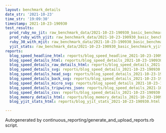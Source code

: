 ```yaml
---
layout: benchmark_details
date_str: '2021-10-23'
time_str: '19:09:30'
timestamp: 2021-10-23-190930
test_results:
  prod_ruby_no_jit: raw_benchmark_data/2021-10-23-190930_basic_benchmark_prod_ruby_no_jit.json
  prod_ruby_with_yjit: raw_benchmark_data/2021-10-23-190930_basic_benchmark_prod_ruby_with_yjit.json
  ruby_30_with_mjit: raw_benchmark_data/2021-10-23-190930_basic_benchmark_ruby_30_with_mjit.json
  yjit_stats: raw_benchmark_data/2021-10-23-190930_basic_benchmark_yjit_stats.json
reports:
  blog_speed_headline_html: reports/blog_speed_headline_2021-10-23-190930.html
  blog_speed_details_html: reports/blog_speed_details_2021-10-23-190930.html
  blog_speed_details_raw_details_html: reports/blog_speed_details_2021-10-23-190930.raw_details.html
  blog_speed_details_svg: reports/blog_speed_details_2021-10-23-190930.svg
  blog_speed_details_head_svg: reports/blog_speed_details_2021-10-23-190930.head.svg
  blog_speed_details_back_svg: reports/blog_speed_details_2021-10-23-190930.back.svg
  blog_speed_details_micro_svg: reports/blog_speed_details_2021-10-23-190930.micro.svg
  blog_speed_details_tripwires_json: reports/blog_speed_details_2021-10-23-190930.tripwires.json
  blog_speed_details_csv: reports/blog_speed_details_2021-10-23-190930.csv
  blog_memory_details_html: reports/blog_memory_details_2021-10-23-190930.html
  blog_yjit_stats_html: reports/blog_yjit_stats_2021-10-23-190930.html

---
```

Autogenerated by continuous_reporting/generate_and_upload_reports.rb script.
